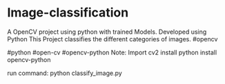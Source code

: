 # Image-classification
A OpenCV project using python with trained Models. 
Developed using Python
This Project classifies the different categories of images.
#opencv

#python #open-cv #opencv-python
Note: Import cv2 install python install opencv-python

run command: python classify_image.py
